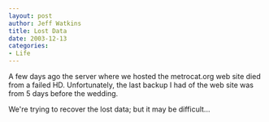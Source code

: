 ```yaml
--- 
layout: post
author: Jeff Watkins
title: Lost Data
date: 2003-12-13
categories: 
- Life
---
```


A few days ago the server where we hosted the metrocat.org web site died from a failed HD. Unfortunately, the last backup I had of the web site was from 5 days before the wedding.

We're trying to recover the lost data; but it may be difficult...